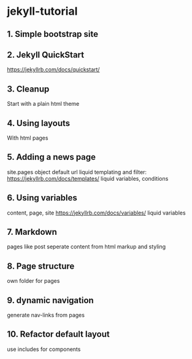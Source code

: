# jekyll-tutorial
## 1. Simple bootstrap site
## 2. Jekyll QuickStart
https://jekyllrb.com/docs/quickstart/
## 3. Cleanup
Start with a plain html theme
## 4. Using layouts
With html pages
## 5. Adding a news page
site.pages object
default url
liquid templating and filter: https://jekyllrb.com/docs/templates/
liquid variables, conditions
## 6. Using variables
content, page, site
https://jekyllrb.com/docs/variables/
liquid variables
## 7. Markdown
pages like post
seperate content from html markup and styling
## 8. Page structure
own folder for pages
## 9. dynamic navigation
generate nav-links from pages
## 10. Refactor default layout
use includes for components
